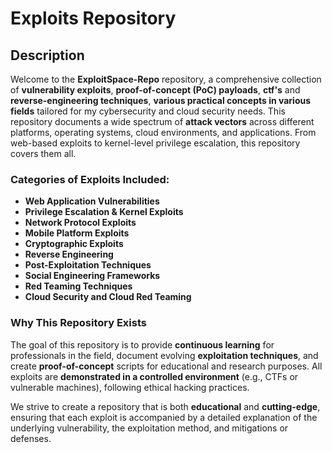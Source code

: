 # Exploits Repository

## Description

Welcome to the **ExploitSpace-Repo** repository, a comprehensive collection of **vulnerability exploits**, **proof-of-concept (PoC) payloads**, **ctf's** and **reverse-engineering techniques**, **various practical concepts in various fields** tailored for my cybersecurity and cloud security needs. This repository documents a wide spectrum of **attack vectors** across different platforms, operating systems, cloud environments, and applications. From web-based exploits to kernel-level privilege escalation, this repository covers them all.

### Categories of Exploits Included:

- **Web Application Vulnerabilities** 
- **Privilege Escalation & Kernel Exploits** 
- **Network Protocol Exploits**
- **Mobile Platform Exploits** 
- **Cryptographic Exploits**  
- **Reverse Engineering**  
- **Post-Exploitation Techniques** 
- **Social Engineering Frameworks**
- **Red Teaming Techniques**
- **Cloud Security and Cloud Red Teaming**

### **Why This Repository Exists**  
The goal of this repository is to provide **continuous learning** for professionals in the field, document evolving **exploitation techniques**, and create **proof-of-concept** scripts for educational and research purposes. All exploits are **demonstrated in a controlled environment** (e.g., CTFs or vulnerable machines), following ethical hacking practices.

We strive to create a repository that is both **educational** and **cutting-edge**, ensuring that each exploit is accompanied by a detailed explanation of the underlying vulnerability, the exploitation method, and mitigations or defenses.
